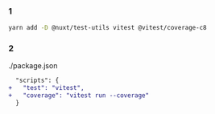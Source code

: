 ### 1

```sh
yarn add -D @nuxt/test-utils vitest @vitest/coverage-c8
```

### 2

./package.json

```diff
  "scripts": {
+   "test": "vitest",
+   "coverage": "vitest run --coverage"
  }
```
